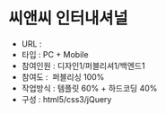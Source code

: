 # 씨앤씨 인터내셔널
- URL  : 
- 타입 : PC + Mobile
- 참여인원 : 디자인1/퍼블리셔1/백엔드1
- 참여도 :  퍼블리싱 100%
- 작업방식 : 템플릿 60% + 하드코딩 40%
- 구성 : html5/css3/jQuery
